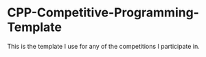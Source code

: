 # CPP-Competitive-Programming-Template

This is the template I use for any of the competitions I participate in.
